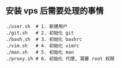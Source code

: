 
## 安装 vps 后需要处理的事情
```
./user.sh  # 1. 新建用户
./git.sh   # 2. 初始化 git
./bash.sh  # 3. 初始化 bashrc
./vim.sh   # 4. 初始化 vimrc
./man.sh   # 5. 初始化 man
./proxy.sh # 6. 初始化 代理, 需要 root 权限
```

